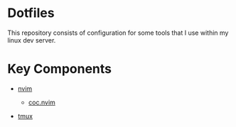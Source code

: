 # Dotfiles

This repository consists of configuration for some tools that I use within my linux dev server. 

# Key Components
 - [nvim](https://neovim.io/)
    - [coc.nvim](https://github.com/neoclide/coc.nvim)

 - [tmux](https://github.com/tmux/tmux)
